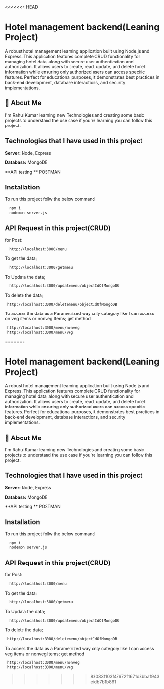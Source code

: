 <<<<<<< HEAD
# Hotel management backend(Leaning Project)

A robust hotel management learning application built using Node.js and Express. This application features complete CRUD functionality for managing hotel data, along with secure user authentication and authorization. It allows users to create, read, update, and delete hotel information while ensuring only authorized users can access specific features. Perfect for educational purposes, it demonstrates best practices in back-end development, database interactions, and security implementations.

## 🚀 About Me

I'm Rahul Kumar learning new Technologies and creating some basic projects to understand the use case if you're learning you can follow this project.

## Technologies that I have used in this project

**Server:** Node, Express

**Database:** MongoDB

**API testing ** POSTMAN

## Installation

To run this project follw the below command

```bash
  npm i
  nodemon server.js
```

## API Request in this project(CRUD)

for Post:

```bash
  http://localhost:3000/menu
```

To get the data;

```bash
  http://localhost:3000/getmenu
```

To Updata the data;

```bash
  http://localhost:3000/updatemenu/objectIdOfMongoDB
```

To delete the data;

```bash
 http://localhost:3000/deletemenu/objectIdOfMongoDB
```


To access the data as a Parametrized way only category like I can access on veg items or nonveg Items;
get method
```bash
 http://localhost:3000/menu/nonveg
 http://localhost:3000/menu/veg
```

=======
# Hotel management backend(Leaning Project)

A robust hotel management learning application built using Node.js and Express. This application features complete CRUD functionality for managing hotel data, along with secure user authentication and authorization. It allows users to create, read, update, and delete hotel information while ensuring only authorized users can access specific features. Perfect for educational purposes, it demonstrates best practices in back-end development, database interactions, and security implementations.

## 🚀 About Me

I'm Rahul Kumar learning new Technologies and creating some basic projects to understand the use case if you're learning you can follow this project.

## Technologies that I have used in this project

**Server:** Node, Express

**Database:** MongoDB

**API testing ** POSTMAN

## Installation

To run this project follw the below command

```bash
  npm i
  nodemon server.js
```

## API Request in this project(CRUD)

for Post:

```bash
  http://localhost:3000/menu
```

To get the data;

```bash
  http://localhost:3000/getmenu
```

To Updata the data;

```bash
  http://localhost:3000/updatemenu/objectIdOfMongoDB
```

To delete the data;

```bash
 http://localhost:3000/deletemenu/objectIdOfMongoDB
```


To access the data as a Parametrized way only category like I can access veg items or nonveg Items;
get method
```bash
 http://localhost:3000/menu/nonveg
 http://localhost:3000/menu/veg
```

>>>>>>> 83083f103f47672f1671d8bbaf943efdb7b1b861
